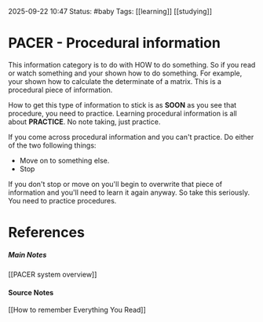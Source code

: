 2025-09-22 10:47
Status: #baby 
Tags: [[learning]] [[studying]]
# PACER - Procedural information

This information category is to do with HOW to do something. So if you read or watch something and your shown how to do something. For example, your shown how to calculate the determinate of a matrix. This is a procedural piece of information.

How to get this type of information to stick is as **SOON** as you see that procedure, you need to practice. Learning procedural information is all about **PRACTICE**. No note taking, just practice.

If you come across procedural information and you can't practice. Do either of the two following things:
- Move on to something else.
- Stop

If you don't stop or move on you'll begin to overwrite that piece of information and you'll need to learn it again anyway. So take this seriously. You need to practice procedures.
# References
##### Main Notes
[[PACER system overview]]
#### Source Notes
[[How to remember Everything You Read]]